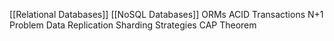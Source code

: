 [[Relational Databases]]
[[NoSQL Databases]]
ORMs
ACID
Transactions
N+1 Problem
Data Replication
Sharding Strategies
CAP Theorem